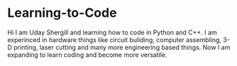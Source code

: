 # Learning-to-Code
Hi I am Uday Shergill and learning how to code in Python and C++. I am experinced in hardware things like circuit buliding, computer assembling, 3-D printing, laser cutting and many more engineering based things. Now I am expanding to learn coding and become more versatile.
